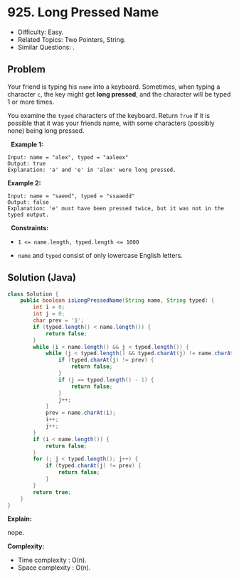 # 925. Long Pressed Name

- Difficulty: Easy.
- Related Topics: Two Pointers, String.
- Similar Questions: .

## Problem

Your friend is typing his ```name``` into a keyboard. Sometimes, when typing a character ```c```, the key might get **long pressed**, and the character will be typed 1 or more times.

You examine the ```typed``` characters of the keyboard. Return ```True``` if it is possible that it was your friends name, with some characters (possibly none) being long pressed.

 
**Example 1:**

```
Input: name = "alex", typed = "aaleex"
Output: true
Explanation: 'a' and 'e' in 'alex' were long pressed.
```

**Example 2:**

```
Input: name = "saeed", typed = "ssaaedd"
Output: false
Explanation: 'e' must have been pressed twice, but it was not in the typed output.
```

 
**Constraints:**


	
- ```1 <= name.length, typed.length <= 1000```
	
- ```name``` and ```typed``` consist of only lowercase English letters.



## Solution (Java)

```java
class Solution {
    public boolean isLongPressedName(String name, String typed) {
        int i = 0;
        int j = 0;
        char prev = '$';
        if (typed.length() < name.length()) {
            return false;
        }
        while (i < name.length() && j < typed.length()) {
            while (j < typed.length() && typed.charAt(j) != name.charAt(i)) {
                if (typed.charAt(j) != prev) {
                    return false;
                }
                if (j == typed.length() - 1) {
                    return false;
                }
                j++;
            }
            prev = name.charAt(i);
            i++;
            j++;
        }
        if (i < name.length()) {
            return false;
        }
        for (; j < typed.length(); j++) {
            if (typed.charAt(j) != prev) {
                return false;
            }
        }
        return true;
    }
}
```

**Explain:**

nope.

**Complexity:**

* Time complexity : O(n).
* Space complexity : O(n).
